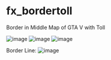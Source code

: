 # fx_bordertoll

Border in Middle Map of GTA V with Toll

![image](https://github.com/user-attachments/assets/b1dd864f-0afb-4cd1-844e-5c7b03e3a3d2)
![image](https://github.com/user-attachments/assets/ec1a29cd-7e9c-4b75-81e4-ff7574cc59ea)
![image](https://github.com/user-attachments/assets/47a2e1c3-be73-4e38-82d1-938b2acc3870)

Border Line:
![image](https://github.com/user-attachments/assets/a1d16c12-881c-41ae-8ed8-6f8bfe4b32ee)
